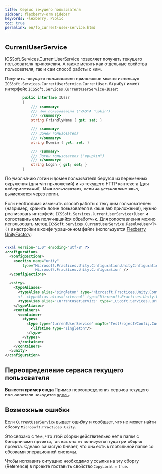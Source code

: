 ```yaml
---
title: Сервис текущего пользователя
sidebar: flexberry-orm_sidebar
keywords: Flexberry, Public
toc: true
permalink: en/fo_current-user-service.html
---
```


## CurrentUserService

ICSSoft.Services.CurrentUserService позволяет получать текущего пользователя приложения. А также менять как отдельные свойства пользователя, так и сам способ работы с ним.

Получить текущего пользователя приложения можно используя `ICSSoft.Services.CurrentUserService.CurrentUser`. Атрибут имеет интерфейс `ICSSoft.Services.CurrentUserService+IUser`:

```cs
        public interface IUser
        {
            /// <summary>
            /// Имя пользователя ("VASYA Pupkin")
            /// </summary>
            string FriendlyName { get; set; }

            /// <summary>
            /// Домен пользователя
            /// </summary>
            string Domain { get; set; }

            /// <summary>
            /// Логин пользователя ("vpupkin")
            /// </summary>
            string Login { get; set; }
        }
```

По умолчанию логин и домен пользователя берутся из переменных окружения (для win приложений) и из текущего HTTP контекста (для веб приложений). Имя пользователя, если не установлено явно, вычисляется через логин.

Если необходимо изменить способ работы с текущим пользователем (например, хранить логин пользователя в кэше веб приложения), нужно реализовать интерфейс `ICSSoft.Services.CurrentUserService+IUser` и сопоставить ему получившийся обработчик. Для сопоставления можно использовать метод `ICSSoft.Services.CurrentUserService.ResolveUser<T>()` и настройки в конфигурационном файле (используется [Flexberry UnityFactory](fo_unity-factory.html):

```xml

<?xml version="1.0" encoding="utf-8" ?>
<configuration>
  <configSections>
    <section name="unity"
        type="Microsoft.Practices.Unity.Configuration.UnityConfigurationSection,
              Microsoft.Practices.Unity.Configuration" />
  </configSections>

  <unity>
    <typeAliases>
      <typeAlias alias="singleton" type="Microsoft.Practices.Unity.ContainerControlledLifetimeManager, Microsoft.Practices.Unity"/>
      <!--<typeAlias alias="external" type="Microsoft.Practices.Unity.ExternallyControlledLifetimeManager, Microsoft.Practices.Unity"/>-->
      <typeAlias alias="CurrentUserService" type="ICSSoft.Services.CurrentUserService+IUser, ICSSoft.Services.CurrentUserService"/>
    </typeAliases>
    <containers>
      <container>
        <types>
          <type type="CurrentUserService" mapTo="TestProjectWConfig.CustomUser, TestProjectWConfig">
            <lifetime type="singleton"/>
          </type>
        </types>
      </container>
    </containers>
  </unity>
</configuration>
```

## Переопределение сервиса текущего пользователя

**Вынести пример сюда**
Пример переопределения сервиса текущего пользователя находится [здесь](right-manager-for-strokes-example.html).

## Возможные ошибки
Если `CurrentUserService` выдает ошибку и сообщает, что не может найти сборку `Microsoft.Practices.Unity`.

Это связано с тем, что этой сборки действительно нет в папке с бинарниками проекта, так как она не копируется туда при сборке проекта. Однако, зачастую бывает, что она есть в глобальной папке со сборками операционной системы.

Чтобы исправить ситуацию необходимо у ссылки на эту сборку (Reference) в проекте поставить свойство `CopyLocal` = `true`.

